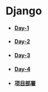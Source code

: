 # Django
 - #### [Day-1](/Python/Django/day-1.md)
 - #### [Day-2](/Python/Django/day-2.md)
 - #### [Day-3](/Python/Django/day-3.md)
 - #### [Day-4](/Python/Django/day-4.md)
 - #### [项目部署](/Python/Django/项目部署.md)